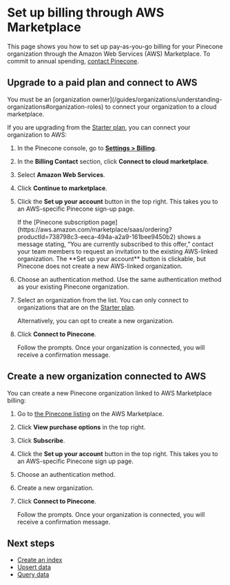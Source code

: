 # Set up billing through AWS Marketplace

This page shows you how to set up pay-as-you-go billing for your Pinecone organization through the Amazon Web Services (AWS) Marketplace. To commit to annual spending, [contact Pinecone](https://www.pinecone.io/contact).

## Upgrade to a paid plan and connect to AWS

<Note>
  You must be an [organization owner](/guides/organizations/understanding-organizations#organization-roles) to connect your organization to a cloud marketplace.
</Note>

If you are upgrading from the [Starter plan](https://www.pinecone.io/pricing/), you can connect your organization to AWS:

1. In the Pinecone console, go to [**Settings > Billing**](https://app.pinecone.io/organizations/-/settings/billing).

2. In the **Billing Contact** section, click **Connect to cloud marketplace**.

3. Select **Amazon Web Services**.

4. Click **Continue to marketplace**.

5. Click the **Set up your account** button in the top right. This takes you to an AWS-specific Pinecone sign-up page.

   <Warning>
     If the [Pinecone subscription page](https://aws.amazon.com/marketplace/saas/ordering?productId=738798c3-eeca-494a-a2a9-161bee9450b2) shows a message stating, “You are currently subscribed to this offer,” contact your team members to request an invitation to the existing AWS-linked organization. The **Set up your account** button is clickable, but Pinecone does not create a new AWS-linked organization.
   </Warning>

6. Choose an authentication method. Use the same authentication method as your existing Pinecone organization.

7. Select an organization from the list. You can only connect to organizations that are on the [Starter plan](https://www.pinecone.io/pricing/).

   Alternatively, you can opt to create a new organization.

8. Click **Connect to Pinecone**.

   Follow the prompts. Once your organization is connected, you will receive a confirmation message.

## Create a new organization connected to AWS

You can create a new Pinecone organization linked to AWS Marketplace billing:

1. Go to [the Pinecone listing](https://aws.amazon.com/marketplace/pp/prodview-xhgyscinlz4jk) on the AWS Marketplace.
2. Click **View purchase options** in the top right.
3. Click **Subscribe**.
4. Click the **Set up your account** button in the top right. This takes you to an AWS-specific Pinecone sign up page.
5. Choose an authentication method.
6. Create a new organization.
7. Click **Connect to Pinecone**.

   Follow the prompts. Once your organization is connected, you will receive a confirmation message.

## Next steps

* [Create an index](/guides/index-data/create-an-index)
* [Upsert data](/guides/index-data/upsert-data)
* [Query data](/guides/search/search-overview)
